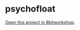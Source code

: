 psychofloat
=====

[Open this project in 8bitworkshop](http://8bitworkshop.com/redir.html?platform=nes&githubURL=https%3A%2F%2Fgithub.com%2FNotExactlySiev%2Fpsychofloat&file=thegame.dasm).

